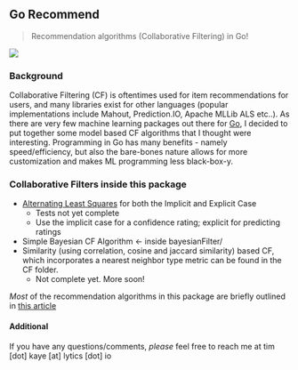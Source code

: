 ## Go Recommend 

> Recommendation algorithms (Collaborative Filtering) in Go! 

![](http://progressed.io/bar/70)

### Background 
Collaborative Filtering (CF) is oftentimes used for item recommendations for users, and many libraries exist for other languages (popular implementations include Mahout, Prediction.IO, Apache MLLib ALS etc..). As there are very few machine learning packages out there for [Go](http://www.golang.org), I decided to put together some model based CF algorithms that I thought were interesting. Programming in Go has many benefits - namely speed/efficiency, but also the bare-bones nature allows for more customization and makes ML programming less black-box-y. 

### Collaborative Filters inside this package

- [Alternating Least Squares](http://labs.yahoo.com/files/HuKorenVolinsky-ICDM08.pdf) for both the Implicit and Explicit Case
	* Tests not yet complete
	* Use the implicit case for a confidence rating; explicit for predicting ratings
- Simple Bayesian CF Algorithm <- inside bayesianFilter/
- Similarity (using correlation, cosine and jaccard similarity) based CF, which incorporates a nearest neighbor type metric can be found in the CF folder.
	* Not complete yet. More soon! 

*Most* of the recommendation algorithms in this package are briefly outlined in [this article](http://www.hindawi.com/journals/aai/2009/421425/)


#### Additional

If you have any questions/comments, *please* feel free to reach me at tim [dot] kaye [at] lytics [dot] io




